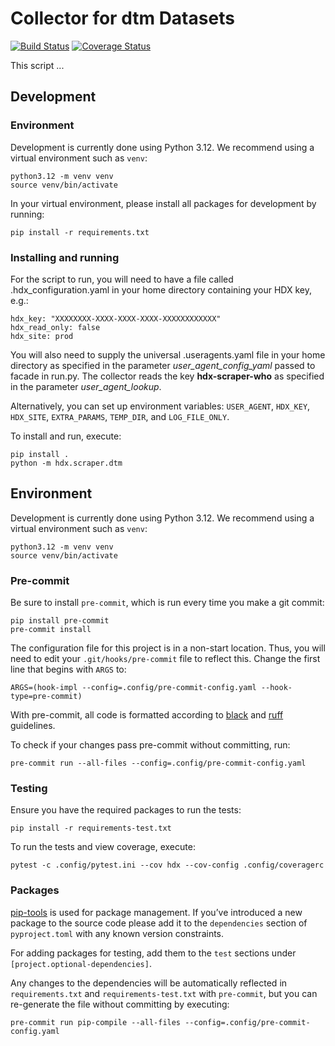 # Collector for dtm Datasets

[![Build Status](https://github.com/OCHA-DAP/hdx-scraper-dtm/actions/workflows/run-python-tests.yaml/badge.svg)](https://github.com/OCHA-DAP/hdx-scraper-dtm/actions/workflows/run-python-tests.yaml)
[![Coverage Status](https://coveralls.io/repos/github/OCHA-DAP/hdx-scraper-dtm/badge.svg?branch=main&ts=1)](https://coveralls.io/github/OCHA-DAP/hdx-scraper-dtm?branch=main)

This script ...

## Development

### Environment

Development is currently done using Python 3.12. We recommend using a virtual
environment such as `venv`:

    python3.12 -m venv venv
    source venv/bin/activate

In your virtual environment, please install all packages for
development by running:

    pip install -r requirements.txt

### Installing and running

For the script to run, you will need to have a file called
.hdx_configuration.yaml in your home directory containing your HDX key, e.g.:

    hdx_key: "XXXXXXXX-XXXX-XXXX-XXXX-XXXXXXXXXXXX"
    hdx_read_only: false
    hdx_site: prod

You will also need to supply the universal .useragents.yaml file in your home
directory as specified in the parameter _user_agent_config_yaml_ passed to
facade in run.py. The collector reads the key **hdx-scraper-who** as specified
in the parameter _user_agent_lookup_.

Alternatively, you can set up environment variables: `USER_AGENT`, `HDX_KEY`,
`HDX_SITE`, `EXTRA_PARAMS`, `TEMP_DIR`, and `LOG_FILE_ONLY`.

To install and run, execute:

    pip install .
    python -m hdx.scraper.dtm

## Environment

Development is currently done using Python 3.12. We recommend using a virtual
environment such as `venv`:

    python3.12 -m venv venv
    source venv/bin/activate

### Pre-commit

Be sure to install `pre-commit`, which is run every time
you make a git commit:

```shell
pip install pre-commit
pre-commit install
```

The configuration file for this project is in a
non-start location. Thus, you will need to edit your
`.git/hooks/pre-commit` file to reflect this. Change
the first line that begins with `ARGS` to:

    ARGS=(hook-impl --config=.config/pre-commit-config.yaml --hook-type=pre-commit)

With pre-commit, all code is formatted according to
[black]("https://github.com/psf/black") and
[ruff]("https://github.com/charliermarsh/ruff") guidelines.

To check if your changes pass pre-commit without committing, run:

    pre-commit run --all-files --config=.config/pre-commit-config.yaml

### Testing

Ensure you have the required packages to run the tests:

    pip install -r requirements-test.txt

To run the tests and view coverage, execute:

`pytest -c .config/pytest.ini --cov hdx --cov-config .config/coveragerc`

### Packages

[pip-tools](https://github.com/jazzband/pip-tools) is used for
package management. If you’ve introduced a new package to the
source code please add it to the `dependencies` section of
`pyproject.toml` with any known version constraints.

For adding packages for testing, add them to
the `test` sections under `[project.optional-dependencies]`.

Any changes to the dependencies will be automatically reflected in
`requirements.txt` and `requirements-test.txt` with `pre-commit`,
but you can re-generate the file without committing by executing:

    pre-commit run pip-compile --all-files --config=.config/pre-commit-config.yaml

